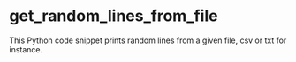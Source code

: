 # get_random_lines_from_file
This Python code snippet prints random lines from a given file, csv or txt for instance.
